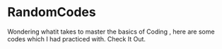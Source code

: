 # RandomCodes
Wondering whatit takes to master the basics of Coding , here are some codes which I had practiced with. Check It Out.
